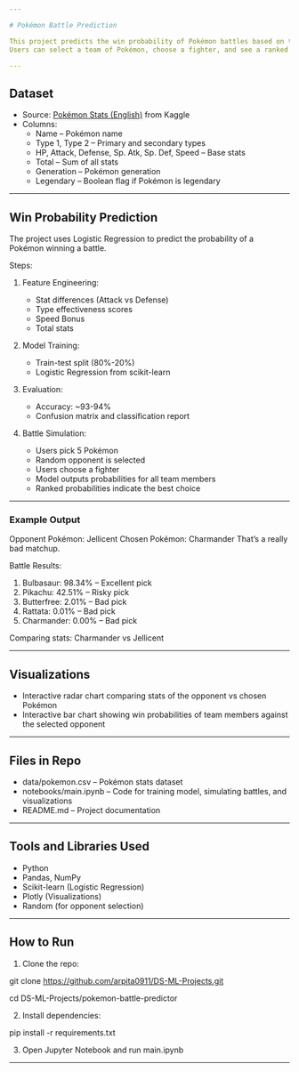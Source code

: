 ```yaml
---

# Pokémon Battle Prediction

This project predicts the win probability of Pokémon battles based on their stats and type matchups.
Users can select a team of Pokémon, choose a fighter, and see a ranked probability of winning against a random opponent.

---
```


## Dataset

* Source: [Pokémon Stats (English)](https://www.kaggle.com/datasets/abcsds/pokemon) from Kaggle
* Columns:
  * Name – Pokémon name
  * Type 1, Type 2 – Primary and secondary types
  * HP, Attack, Defense, Sp. Atk, Sp. Def, Speed – Base stats
  * Total – Sum of all stats
  * Generation – Pokémon generation
  * Legendary – Boolean flag if Pokémon is legendary
---

## Win Probability Prediction

The project uses Logistic Regression to predict the probability of a Pokémon winning a battle.

Steps:

1. Feature Engineering:

   * Stat differences (Attack vs Defense)
   * Type effectiveness scores
   * Speed Bonus
   * Total stats

2. Model Training:

   * Train-test split (80%-20%)
   * Logistic Regression from scikit-learn

3. Evaluation:

   * Accuracy: \~93-94%
   * Confusion matrix and classification report

4. Battle Simulation:

   * Users pick 5 Pokémon
   * Random opponent is selected
   * Users choose a fighter
   * Model outputs probabilities for all team members
   * Ranked probabilities indicate the best choice

---

### Example Output

Opponent Pokémon: Jellicent
Chosen Pokémon: Charmander
That’s a really bad matchup.

Battle Results:

1. Bulbasaur: 98.34% – Excellent pick
2. Pikachu: 42.51% – Risky pick
3. Butterfree: 2.01% – Bad pick
4. Rattata: 0.01% – Bad pick
5. Charmander: 0.00% – Bad pick

Comparing stats: Charmander vs Jellicent

---

## Visualizations

* Interactive radar chart comparing stats of the opponent vs chosen Pokémon
* Interactive bar chart showing win probabilities of team members against the selected opponent

---

## Files in Repo

* data/pokemon.csv – Pokémon stats dataset
* notebooks/main.ipynb – Code for training model, simulating battles, and visualizations
* README.md – Project documentation

---

## Tools and Libraries Used

* Python
* Pandas, NumPy
* Scikit-learn (Logistic Regression)
* Plotly (Visualizations)
* Random (for opponent selection)

---

## How to Run

1. Clone the repo:

git clone https://github.com/arpita0911/DS-ML-Projects.git

cd DS-ML-Projects/pokemon-battle-predictor

2. Install dependencies:

pip install -r requirements.txt

3. Open Jupyter Notebook and run main.ipynb

---
